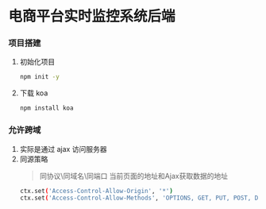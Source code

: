 # 电商平台实时监控系统后端

### 项目搭建

1. 初始化项目

    ```bash
    npm init -y 
    ```

2. 下载 koa

    ```bash
    npm install koa
    ```   

### 允许跨域

1. 实际是通过 ajax 访问服务器
2. 同源策略
      > 同协议\同域名\同端口
      > 当前页面的地址和Ajax获取数据的地址
      ```bash
      ctx.set('Access-Control-Allow-Origin', '*')
      ctx.set('Access-Control-Allow-Methods', 'OPTIONS, GET, PUT, POST, DELETE')
      ```